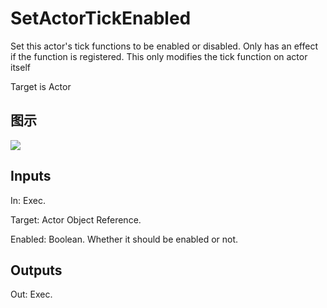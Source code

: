 # SetActorTickEnabled

Set this actor's tick functions to be enabled or disabled. Only has an effect if the function is registered. This only modifies the tick function on actor itself

Target is Actor

## 图示

![]($-20221218-17350302.png)

## Inputs

In: Exec.

Target: Actor Object Reference.

Enabled: Boolean. Whether it should be enabled or not.  

## Outputs

Out: Exec.

